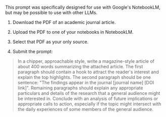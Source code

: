 This prompt was specifically designed for use with Google's NotebookLM, but may be possible to use with other LLMs. 

1. Download the PDF of an academic journal article. 

2. Upload the PDF to one of your notebooks in NotebookLM.

3. Select that PDF as your only source. 

4. Submit the prompt:

>In a chipper, approachable style, write a magazine-style article of about 400 words summarizing the attached article. The first paragraph should contain a hook to attract the reader's interest and explain the top highlights. The second paragraph should be one sentence: "The findings appear in the journal [journal name] [DOI link]". Remaining paragraphs should explain any appropriate particulars and details of the research that a general audience might be interested in. Conclude with an analysis of future implications or appropriate calls to action, especially if the topic might intersect with the daily experiences of some members of the general audience.